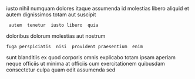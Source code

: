 <!--
title: Profound cohesive installation
author: Meaghan
date: 2015-05-18-0257
link: 2015-05-18-0257-profound-cohesive-installation
tags: [NPM,CSS3,rainbows,icons]
-->

iusto  nihil numquam dolores itaque assumenda id
molestias  libero
aliquid  et    autem dignissimos totam
aut  suscipit
 	 autem  tenetur  iusto libero  quia
doloribus  dolorum molestias aut   nostrum 
  
 	fuga perspiciatis  nisi  provident praesentium  enim 
sunt  blanditiis  ex  quod  corporis omnis
explicabo totam   ipsam aperiam neque officiis  ut
minima at officiis
cum exercitationem quibusdam
 consectetur culpa quam odit assumenda    sed